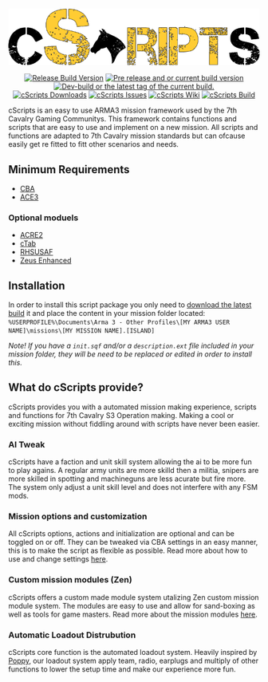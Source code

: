 <p align="center">
<img src="https://github.com/7Cav/cScripts/blob/main/resourses/logo.png" width="600">
</p>
<p align="center">
<a href="https://github.com/7Cav/cScripts/releases/latest"><img src="https://img.shields.io/github/release/7Cav/cScripts.svg?style=for-the-badge&label=Release%20Build" alt="Release Build Version"></a>
<a href="https://github.com/7Cav/cScripts/releases/"><img src="https://img.shields.io/github/release/7Cav/cScripts/all.svg?style=for-the-badge&label=Pre-release" alt="Pre release and or current build version"></a>
<a href="https://github.com/7Cav/cScripts/tags"><img src="https://img.shields.io/github/tag/7Cav/cScripts.svg?style=for-the-badge&colorB=df2d00&label=Latest%20Tag" alt="Dev-build or the latest tag of the current build."></a><br>
<a href="https://github.com/7Cav/cScripts/releases/latest"><img src="https://img.shields.io/github/downloads/7cav/cScripts/total.svg?style=for-the-badge&label=Downloads" alt="cScripts Downloads"></a>
<a href="https://github.com/7Cav/cScripts/issues"><img src="https://img.shields.io/github/issues-raw/7cav/cScripts.svg?style=for-the-badge&label=Issues" alt="cScripts Issues"></a>
<a href="https://github.com/7Cav/cScripts/wiki"><img src="https://img.shields.io/badge/help-wiki-lightgrey.svg?logo=Wikipedia&style=for-the-badge" alt="cScripts Wiki"></a>
<a href="https://github.com/7Cav/cScripts/actions?query=workflow%3AArma">
    <img src="https://img.shields.io/github/workflow/status/7Cav/cScripts/Arma/master?logo=GitHub&style=for-the-badge" alt="cScripts Build">
</a>
</p>
cScripts is an easy to use ARMA3 mission framework used by the 7th Cavalry Gaming Communitys. This framework contains functions and scripts that are easy to use and implement on a new mission. All scripts and functions are adapted to 7th Cavalry mission standards but can ofcause easily get re fitted to fitt other scenarios and needs.

## Minimum Requirements
- [CBA](https://github.com/CBATeam/CBA_A3)
- [ACE3](https://ace3mod.com/)

### Optional moduels
- [ACRE2](https://github.com/IDI-Systems/acre2)
- [cTab](https://github.com/Riouken/cTab)
- [RHSUSAF](http://www.rhsmods.org/)
- [Zeus Enhanced](https://github.com/zen-mod/ZEN)

## Installation
In order to install this script package you only need to [download the latest build](https://github.com/7Cav/cScripts/releases/latest) it and place the content in your mission folder located:
`%USERPROFILE%\Documents\Arma 3 - Other Profiles\[MY ARMA3 USER NAME]\missions\[MY MISSION NAME].[ISLAND]`

*Note! If you have a `init.sqf` and/or a `description.ext` file included in your mission folder, they will be need to be replaced or edited in order to install this.*

## What do cScripts provide?
cScripts provides you with a automated mission making experience, scripts and functions for 7th Cavalry S3 Operation making. Making a cool or exciting mission without fiddling around with scripts have never been easier.

### AI Tweak
cScripts have a faction and unit skill system allowing the ai to be more fun to play agains. A regular army units are more skilld then a militia, snipers are more skilled in spotting and machineguns are less acurate but fire more. The system only adjust a unit skill level and does not interfere with any FSM mods.

### Mission options and customization
All cScripts options, actions and initialization are optional and can be toggled on or off. They can be tweaked via CBA settings in an easy manner, this is to make the script as flexible as possible. Read more about how to use and change settings [here](https://github.com/7Cav/cScripts/wiki/CBA-Mission-Settings).

### Custom mission modules (Zen)
cScripts offers a custom made module system utalizing Zen custom mission module system.
The modules are easy to use and allow for sand-boxing as well as tools for game masters. Read more about the mission modules [here](https://github.com/7Cav/cScripts/wiki/7Cav-Modules).

### Automatic Loadout Distrubution
cScripts core function is the automated loadout system. Heavily inspired by [Poppy](https://github.com/BaerMitUmlaut/Poppy), our loadout system apply team, radio, earplugs and multiply of other functions to lower the setup time and make our experience more fun.
